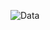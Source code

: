 
![Data](https://github.com/bengisubostanci/Data-Structures/assets/112780647/309b9b30-bca5-4675-9474-26f344b21eb0)
